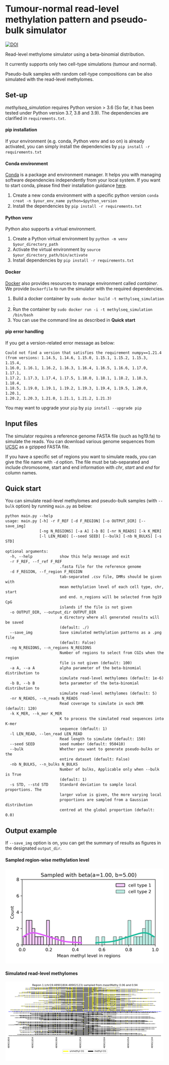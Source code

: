 # Tumour-normal read-level methylation pattern and pseudo-bulk simulator
[![DOI](https://zenodo.org/badge/708769539.svg)](https://doi.org/10.5281/zenodo.14025024)

Read-level methylome simulator using a beta-binomial distribution. 

It currently supports only two cell-type simulations (tumour and normal).

Pseudo-bulk samples with random cell-type compositions can be also simulated with the read-level methylomes. 

## Set-up 
_methylseq_simulation_ requires Python version > 3.6 (So far, it has been tested under Python version 3.7, 3.8 and 3.9).
The dependencies are clarified in `requirements.txt`.

#### pip installation
If your environment (e.g. conda, Python venv and so on) is already activated, you can simply install the dependencies by `pip install -r requirements.txt`

#### Conda environment
[Conda](https://conda.io/projects/conda/en/latest/index.html) is a package and environment manager. 
It helps you with managing software dependencies independently from your local system. 
If you want to start conda, please find their installation guidance [here](https://docs.conda.io/projects/conda/en/23.1.x/user-guide/install/index.html).

1. Create a new conda environment with a specific python version `conda creat -n $your_env_name python=$python_version`
2. Install the dependencies by `pip install -r requirements.txt` 

#### Python venv
Python also supports a virtual environment. 

1. Create a Python virtual environment by `python -m venv $your_directory_path`
2. Activate the virtual environment by `source $your_directory_path/bin/activate`
3. Install dependencies by `pip install -r requirements.txt`

#### Docker
[Docker](https://www.docker.com/resources/what-container/#:~:text=A%20Docker%20container%20image%20is,tools%2C%20system%20libraries%20and%20settings.) also provides resources to manage environment called _container_. We provide `Dockerfile` to run the simulator with the required dependencies.

1. Build a docker container by `sudo docker build -t methylseq_simulation .`
2. Run the container by `sudo docker run -i -t methylseq_simulation /bin/bash`
3. You can use the command line as described in **Quick start**

#### pip error handling 
If you get a version-related error message as below:
```
Could not find a version that satisfies the requirement numpy==1.21.4
(from versions: 1.14.5, 1.14.6, 1.15.0, 1.15.1, 1.15.2, 1.15.3, 1.15.4,
1.16.0, 1.16.1, 1.16.2, 1.16.3, 1.16.4, 1.16.5, 1.16.6, 1.17.0, 1.17.1,
1.17.2, 1.17.3, 1.17.4, 1.17.5, 1.18.0, 1.18.1, 1.18.2, 1.18.3, 1.18.4,
1.18.5, 1.19.0, 1.19.1, 1.19.2, 1.19.3, 1.19.4, 1.19.5, 1.20.0, 1.20.1,
1.20.2, 1.20.3, 1.21.0, 1.21.1, 1.21.2, 1.21.3)
```
You may want to upgrade your `pip` by `pip install --upgrade pip`

## Input files
The simulator requires a reference genome FASTA file (such as hg19.fa) to simulate the reads. 
You can download various genome sequences from [UCSC](https://hgdownload.soe.ucsc.edu/downloads.html#hg38sequence) as a gzipped FASTA file. 

If you have a specific set of regions you want to simulate reads, you can give the file name with `-d` option. 
The file must be tab-separated and include chromosome, start and end information with _chr_, _start_ and _end_ for column names. 

## Quick start
You can simulate read-level methylomes and pseudo-bulk samples (with `--bulk` option) by running `main.py` as below:

````
python main.py --help
usage: main.py [-h] -r F_REF [-d F_REGION] [-o OUTPUT_DIR] [--save_img]
               [-ng N_REGIONS] [-a A] [-b B] [-nr N_READS] [-k K_MER]
               [-l LEN_READ] [--seed SEED] [--bulk] [-nb N_BULKS] [-s STD]

optional arguments:
  -h, --help            show this help message and exit
  -r F_REF, --f_ref F_REF
                        .fasta file for the reference genome
  -d F_REGION, --f_region F_REGION
                        tab-separated .csv file, DMRs should be given with
                        mean methylation level of each cell type, chr, start
                        and end. n_regions will be selected from hg19 CpG
                        islands if the file is not given
  -o OUTPUT_DIR, --output_dir OUTPUT_DIR
                        a directory where all generated results will be saved
                        (default: ./)
  --save_img            Save simulated methylation patterns as a .png file
                        (default: False)
  -ng N_REGIONS, --n_regions N_REGIONS
                        Number of regions to select from CGIs when the region
                        file is not given (default: 100)
  -a A, --a A           alpha parameter of the beta-binomial distribution to
                        simulate read-level methylomes (default: 1e-6)
  -b B, --b B           beta parameter of the beta-binomial distribution to
                        simulate read-level methylomes (default: 5)
  -nr N_READS, --n_reads N_READS
                        Read coverage to simulate in each DMR (default: 120)
  -k K_MER, --k_mer K_MER
                        K to process the simulated read sequences into K-mer
                        sequence (default: 1)
  -l LEN_READ, --len_read LEN_READ
                        Read length to simulate (default: 150)
  --seed SEED           seed number (default: 950410)
  --bulk                Whether you want to generate pseudo-bulks or the
                        entire dataset (default: False)
  -nb N_BULKS, --n_bulks N_BULKS
                        Number of bulks, Applicable only when --bulk is True
                        (default: 1)
  -s STD, --std STD     Standard deviation to sample local proportions. The
                        larger value is given, the more varying local
                        proportions are sampled from a Gaussian distribution
                        centred at the global proportion (default: 0.0)

````
## Output example 
If `--save_img` option is on, you can get the summary of results as figures in the designated `output_dir`. 

#### Sampled region-wise methylation level
<img src="data/output/region_methyl_level_sampling.png" width="500">

#### Simulated read-level methylomes
<img src="data/output/regions/region_1.png" width="500">
